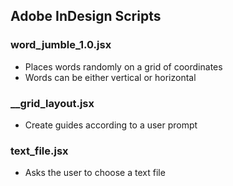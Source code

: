 ## Adobe InDesign Scripts

### word_jumble_1.0.jsx
- Places words randomly on a grid of coordinates
- Words can be either vertical or horizontal


### __grid_layout.jsx

- Create guides according to a user prompt



### text_file.jsx

- Asks the user to choose a text file